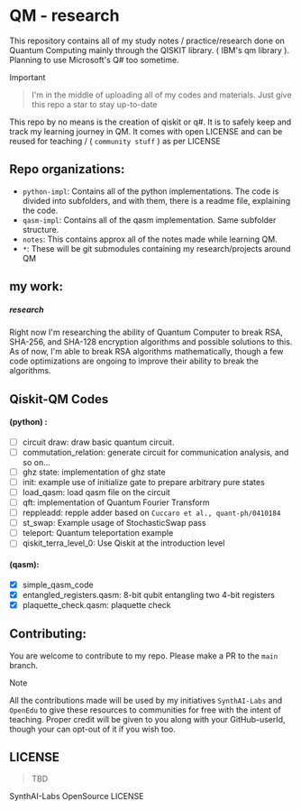 # QM - research

This repository contains all of my study notes / practice/research done on Quantum Computing mainly through the QISKIT library. ( IBM's qm library ). Planning to use Microsoft's Q# too sometime.

> [!IMPORTANT]
>
> > I'm in the middle of uploading all of my codes and materials. Just give this repo a star to stay up-to-date
>
> This repo by no means is the creation of qiskit or q#. It is to safely keep and track my learning journey in QM. It comes with open LICENSE and can be reused for teaching / ( `community stuff` ) as per LICENSE

## Repo organizations:

- `python-impl`: Contains all of the python implementations. The code is divided into subfolders, and with them, there is a readme file, explaining the code.
- `qasm-impl`: Contains all of the qasm implementation. Same subfolder structure.
- `notes`: This contains approx all of the notes made while learning QM.
- `*`: These will be git submodules containing my research/projects around QM

## my work:

##### research

Right now I'm researching the ability of Quantum Computer to break RSA, SHA-256, and SHA-128 encryption algorithms and possible solutions to this. As of now, I'm able to break RSA algorithms mathematically, though a few code optimizations are ongoing to improve their ability to break the algorithms.

## Qiskit-QM Codes

#### (python) :

- [ ] circuit draw: draw basic quantum circuit.
- [ ] commutation_relation: generate circuit for communication analysis, and so on...
- [ ] ghz state: implementation of ghz state
- [ ] init: example use of initialize gate to prepare arbitrary pure states
- [ ] load_qasm: load qasm file on the circuit
- [ ] qft: implementation of Quantum Fourier Transform
- [ ] reppleadd: repple adder based on `Cuccaro et al., quant-ph/0410184`
- [ ] st_swap: Example usage of StochasticSwap pass
- [ ] teleport: Quantum teleportation example
- [ ] qiskit_terra_level_0: Use Qiskit at the introduction level

#### (qasm):

- [x] simple_qasm_code
- [x] entangled_registers.qasm: 8-bit qubit entangling two 4-bit registers
- [x] plaquette_check.qasm: plaquette check

## Contributing:

You are welcome to contribute to my repo. Please make a PR to the `main` branch.

> [!NOTE]
> All the contributions made will be used by my initiatives `SynthAI-Labs` and `OpenEdu` to give these resources to communities for free with the intent of teaching. Proper credit will be given to you along with your GitHub-userId, though your can opt-out of it if you wish too.

## LICENSE

> TBD

SynthAI-Labs OpenSource LICENSE
